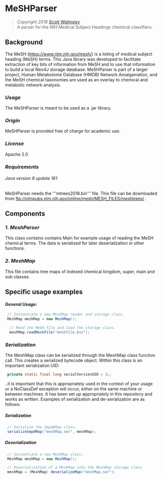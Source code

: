 # MeSHParser
> *Copyright 2018 [Scott Walmsley](https://scottwalmsley.github.io)*
<br>A parser for the NIH Medical Subject Headings chemical classifiers.

## Background
The MeSH (https://www.nlm.nih.gov/mesh/) is a listing of medical subject
heading (MeSH) terms. This Java library was developed to facilitate extraction
of key bits of information from MeSH and to use that information to build a
local Neo4J storage database. MeSHParser is part of a larger project,
Human Metabolome Database (HMDB) Network Amalgamation, and the MeSH chemical
taxonomies are used as an overlay to chemical and metabolic network analysis.

### *Usage*
The MeSHParser is meant to be used as a .jar library.

### *Origin*
MeSHParser is provided free of charge for academic use.

### *License*
Apache 2.0

### *Requirements*
###### *Java version 8 update 161*
MeSHParser needs the '''mtrees2018.bin''' file. This file can be downloaded from
ftp://nlmpubs.nlm.nih.gov/online/mesh/MESH_FILES/meshtrees/ .

## Components
### *1. MeshParser*
This class contains contains Main for example usage of reading the MeSH
chemical terms.  The data is serialized for later deserialization in other
functions.

### *2. MeshMap*
This file contains tree maps of indexed chemical kingdom, super, main and
sub classes.


## Specific usage examples

#### *General Usage:*
```java
 // Instantiate a new MeshMap reader and storage class.
 MeshMap meshMap = new MeshMap();

  // Read the MeSH file and load the storage class.
  meshMap.readMeshFile("meshfile.bin");
 ```


### *Serialization*
The MeshMap class can be serialized through the MeshMap class function call.
This creates a serialized bytecode object.   Within this class is an
important serialization UID:
```java
 private static final long serialVersionUID = 1L;
 ```
..it is important that this is appropriately used in the context of your
usage or a NoClassDef exception will occur, either on the same machine or
between machines.  It has been set up appropriately in this repository
and works as written.   Examples of serialization and de-serialization are
as follows:

##### *Serialization*
```java
 // Serialize the SmpdbMap class.
 serializeSmpdMap("meshMap.ser", meshMap);
```

##### *Deserialization*
```java
 // Instantiate a new MeshMap class:
 MeshMap meshMap = new MeshMap();

 // Deserialization of a MeshMap into the MeshMap storage class
 meshMap = (MeshMap) deserializeMap("meshMap.ser");
```




